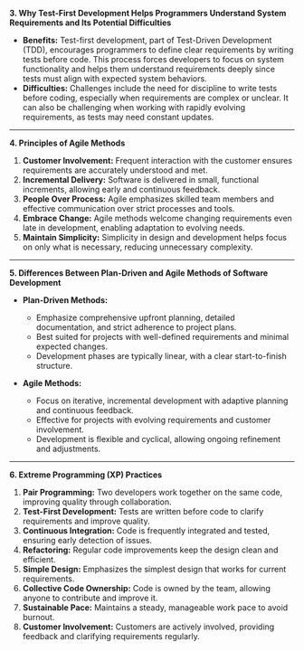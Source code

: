 

**3. Why Test-First Development Helps Programmers Understand System Requirements and Its Potential Difficulties**  
- **Benefits:** Test-first development, part of Test-Driven Development (TDD), encourages programmers to define clear requirements by writing tests before code. This process forces developers to focus on system functionality and helps them understand requirements deeply since tests must align with expected system behaviors.
- **Difficulties:** Challenges include the need for discipline to write tests before coding, especially when requirements are complex or unclear. It can also be challenging when working with rapidly evolving requirements, as tests may need constant updates.

---

**4. Principles of Agile Methods**  
1. **Customer Involvement:** Frequent interaction with the customer ensures requirements are accurately understood and met.
2. **Incremental Delivery:** Software is delivered in small, functional increments, allowing early and continuous feedback.
3. **People Over Process:** Agile emphasizes skilled team members and effective communication over strict processes and tools.
4. **Embrace Change:** Agile methods welcome changing requirements even late in development, enabling adaptation to evolving needs.
5. **Maintain Simplicity:** Simplicity in design and development helps focus on only what is necessary, reducing unnecessary complexity.

---

**5. Differences Between Plan-Driven and Agile Methods of Software Development**  
- **Plan-Driven Methods:**  
  - Emphasize comprehensive upfront planning, detailed documentation, and strict adherence to project plans.
  - Best suited for projects with well-defined requirements and minimal expected changes.
  - Development phases are typically linear, with a clear start-to-finish structure.
  
- **Agile Methods:**  
  - Focus on iterative, incremental development with adaptive planning and continuous feedback.
  - Effective for projects with evolving requirements and customer involvement.
  - Development is flexible and cyclical, allowing ongoing refinement and adjustments.

---

**6. Extreme Programming (XP) Practices**  
1. **Pair Programming:** Two developers work together on the same code, improving quality through collaboration.
2. **Test-First Development:** Tests are written before code to clarify requirements and improve quality.
3. **Continuous Integration:** Code is frequently integrated and tested, ensuring early detection of issues.
4. **Refactoring:** Regular code improvements keep the design clean and efficient.
5. **Simple Design:** Emphasizes the simplest design that works for current requirements.
6. **Collective Code Ownership:** Code is owned by the team, allowing anyone to contribute and improve it.
7. **Sustainable Pace:** Maintains a steady, manageable work pace to avoid burnout.
8. **Customer Involvement:** Customers are actively involved, providing feedback and clarifying requirements regularly.
